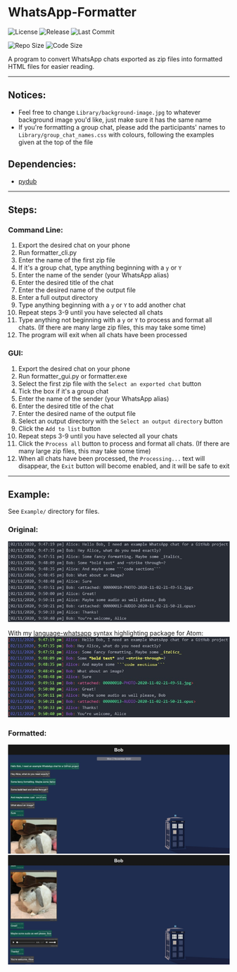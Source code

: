 # WhatsApp-Formatter

![License](https://img.shields.io/github/license/DoctorDalek1963/WhatsApp-Formatter)
![Release](https://img.shields.io/github/v/release/DoctorDalek1963/WhatsApp-Formatter)
![Last Commit](https://img.shields.io/github/last-commit/DoctorDalek1963/WhatsApp-Formatter)

![Repo Size](https://img.shields.io/github/repo-size/DoctorDalek1963/WhatsApp-Formatter)
![Code Size](https://img.shields.io/github/languages/code-size/DoctorDalek1963/WhatsApp-Formatter)

A program to convert WhatsApp chats exported as zip files into formatted HTML files for easier reading.

---

## Notices:
- Feel free to change `Library/background-image.jpg` to whatever background image you'd like, just make sure it has the same name
- If you're formatting a group chat, please add the participants' names to `Library/group_chat_names.css` with colours, following the examples given at the top of the file

## Dependencies:
- [pydub](http://pydub.com/)

---

## Steps:

### Command Line:
1. Export the desired chat on your phone
2. Run formatter_cli.py
3. Enter the name of the first zip file
4. If it's a group chat, type anything beginning with a `y` or `Y`
5. Enter the name of the sender (your WhatsApp alias)
6. Enter the desired title of the chat
7. Enter the desired name of the output file
8. Enter a full output directory
9. Type anything beginning with a `y` or `Y` to add another chat
10. Repeat steps 3-9 until you have selected all chats
11. Type anything not beginning with a `y` or `Y` to process and format all chats. (If there are many large zip files, this may take some time)
12. The program will exit when all chats have been processed

### GUI:
1. Export the desired chat on your phone
2. Run formatter_gui.py or formatter.exe
3. Select the first zip file with the `Select an exported chat` button
4. Tick the box if it's a group chat
5. Enter the name of the sender (your WhatsApp alias)
6. Enter the desired title of the chat
7. Enter the desired name of the output file
8. Select an output directory with the `Select an output directory` button
9. Click the `Add to list` button
10. Repeat steps 3-9 until you have selected all your chats
11. Click the `Process all` button to process and format all chats. (If there are many large zip files, this may take some time)
12. When all chats have been processed, the `Processing...` text will disappear, the `Exit` button will become enabled, and it will be safe to exit

---

## Example:
See `Example/` directory for files.

### Original:
![Exported chat in plain text](Example/Images/o1.jpg)


With my [language-whatsapp](https://github.com/DoctorDalek1963/language-whatsapp) syntax highlighting package for Atom:
![Exported chat in highlighted plain text](Example/Images/o2.jpg)

### Formatted:
![Formatted chat 1](Example/Images/f1.jpg)
![Formatted chat 2](Example/Images/f2.jpg)
